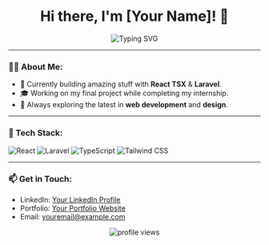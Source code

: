 <h1 align="center">Hi there, I'm [Your Name]! 👋</h1>

<p align="center">
  <img src="https://readme-typing-svg.herokuapp.com?font=Fira+Code&size=22&pause=1000&color=blue&center=true&width=435&lines=Software+Engineer+%7C+Full-Stack+Developer;Passionate+Learner+%7C+Tech+Enthusiast;Creating+Code+%26+Innovations" alt="Typing SVG" />
</p>

---

### 👨‍💻 About Me:
- 💼 Currently building amazing stuff with **React TSX** & **Laravel**.
- 🎓 Working on my final project while completing my internship.
- 🚀 Always exploring the latest in **web development** and **design**.

---

### 🔧 Tech Stack:
![React](https://img.shields.io/badge/-React-blue?style=flat-square&logo=react&logoColor=white)
![Laravel](https://img.shields.io/badge/-Laravel-red?style=flat-square&logo=laravel&logoColor=white)
![TypeScript](https://img.shields.io/badge/-TypeScript-blue?style=flat-square&logo=typescript&logoColor=white)
![Tailwind CSS](https://img.shields.io/badge/-TailwindCSS-teal?style=flat-square&logo=tailwind-css&logoColor=white)

---

### 📫 Get in Touch:
- LinkedIn: [Your LinkedIn Profile](#)
- Portfolio: [Your Portfolio Website](#)
- Email: youremail@example.com

<p align="center">
  <img src="https://komarev.com/ghpvc/?username=YourGitHubUsername&label=Profile%20views&color=0e75b6&style=flat" alt="profile views" />
</p>
